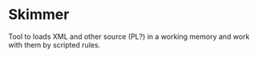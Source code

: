Skimmer
=======

Tool to loads XML and other source (PL?) in a working memory and work with them by scripted rules.
